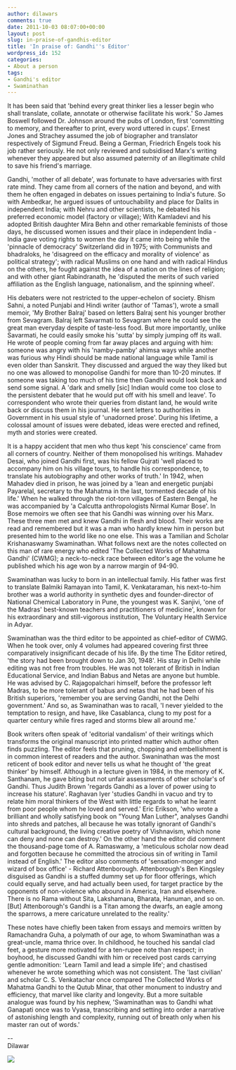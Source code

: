 ```yaml
---
author: dilawars
comments: true
date: 2011-10-03 08:07:00+00:00
layout: post
slug: in-praise-of-gandhis-editor
title: 'In praise of: Gandhi''s Editor'
wordpress_id: 152
categories:
- About a person
tags:
- Gandhi's editor
- Swaminathan
---
```


It has been said that 'behind every great thinker lies a lesser begin who shall translate, collate, annotate or otherwise facilitate his work.' So James Boswell followed Dr.  Johnson around the pubs of London, first 'committing to memory, and thereafter to print, every word uttered in cups'.  Ernest Jones and Strachey assumed the job of biographer and translator respectively of Sigmund Freud.  Being a German, Friedrich Engels took his job rather seriously.  He not only reviewed and subsidised Marx's writing whenever they appeared but also assumed paternity of an illegitimate child to save his friend's marriage.  
  
Gandhi, 'mother of all debate', was fortunate to have adversaries with first rate mind. They came from all corners of the nation and beyond, and with them he often engaged in debates on issues pertaining to India's future.  So with Ambedkar, he argued issues of untouchability and place for Dalits in independent India; with Nehru and other scientists, he debated his preferred economic model (factory or village); With Kamladevi and his adopted British daughter Mira Behn and other remarkable feminists of those days, he discussed women issues and their place in independent India - India gave voting rights to women the day it came into being while the 'pinnacle of democracy' Switzerland did in 1975; with Communists and bhadraloks, he 'disagreed on the efficacy and morality of violence' as political strategy'; with radical Muslims on one hand and with radical Hindus on the others, he fought against the idea of a nation on the lines of religion; and with other giant Rabindranath, he 'disputed the merits of such varied affiliation as the English language, nationalism, and the spinning wheel'.  
  
His debaters were not restricted to the upper-echelon of society. Bhism Sahni, a noted Punjabi and Hindi writer (author of 'Tamas'), wrote a small memoir, 'My Brother Balraj' based on letters Balraj sent his younger brother from Sevagram. Balraj left Savarmati to Sevagram where he could see the great man everyday despite of taste-less food. But more importantly, unlike Savarmati, he could easily smoke his 'sutta' by simply jumping off its wall. He wrote of people coming from far away places and arguing with him: someone was angry with his 'namby-pamby' ahimsa ways while another was furious why Hindi should be made national language while Tamil is even older than Sanskrit. They discussed and argued the way they liked but no one was allowed to monopolise Gandhi for more than 10-20 minutes. If someone was taking too much of his time then Gandhi would look back and send some signal. A 'dark and smelly [sic] Indian would come too close to the persistent debater that he would put off with his smell and leave'. To correspondent who wrote their queries from distant land, he would write back or discuss them in his journal. He sent letters to authorities in Government in his usual style of 'unadorned prose'. During his lifetime, a colossal amount of issues were debated, ideas were erected and refined,  myth and stories were created.  
  
It is a happy accident that men who thus kept 'his conscience' came from all corners of country. Neither of them monopolised his writings. Mahadev Desai, who joined Gandhi first, was his fellow Gujrati 'well placed to accompany him on his village tours, to handle his correspondence, to translate his autobiography and other works of truth.' In 1942, when Mahadev died in prison, he was joined by a 'lean and energetic punjabi Payarelal, secretary to the Mahatma in the last, tormented decade of his life.' When he walked through the riot-torn villages of Eastern Bengal, he was accompanied by 'a Calcutta anthropologists Nirmal Kumar Bose'. In Bose memoirs we often see that his Gandhi was winning over his Marx. These three men met and knew Gandhi in flesh and blood. Their works are read and remembered but it was a man who hardly knew him in person but presented him to the world like no one else. This was a Tamilian and Scholar Krishanaswamy Swaminathan. What follows next are the notes collected on this man of rare energy who edited 'The Collected Works of Mahatma Gandhi' (CWMG); a neck-to-neck race between editor's age the volume he published which his age won by a narrow margin of 94-90.  
  
Swaminathan was lucky to born in an intellectual family. His father was first to translate Balmiki Ramayan into Tamil, K. Venkataraman, his next-to-him brother was a world authority in synthetic dyes and founder-director of National Chemical Laboratory in Pune, the youngest was K. Sanjivi, 'one of the Madras' best-known teachers and practitioners of medicine', known for his extraordinary and still-vigorous institution, The Voluntary Health Service in Adyar.  
  
Swaminathan was the third editor to be appointed as chief-editor of CWMG. When he took over, only 4 volumes had appeared covering first three comparatively insignificant decade of his life. By the time The Editor retired, 'the story had been brought down to Jan 30, 1948'. His stay in Delhi while editing was not free from troubles. He was not tolerant of British in Indian Educational Service, and Indian Babus and Netas are anyone but humble. He was advised by C. Rajagopalchari himself, before the professor left Madras, to be more tolerant of babus and netas that he had been of his British superiors, 'remember you are serving Gandhi, not the Delhi government.' And so, as Swaminathan was to racall, 'I never yielded to the temptation to resign, and have, like Casablanca, clung to my post for a quarter century while fires raged and storms blew all around me.'  
  
Book writers often speak of 'editorial vandalism' of their writings which transforms the original manuscript into printed matter which author often finds puzzling. The editor feels that pruning, chopping and embellishment is in common interest of readers and the author. Swaninathan was the most reticent of book editor and never tells us what he thought of 'the great thinker' by himself. Although in a lecture given in 1984, in the memory of K. Santhanam, he gave biting but not unfair assessments of other scholar's of Gandhi. Thus Judith Brown 'regards Gandhi as a lover of power using to increase his stature'. Raghavan Iyer 'studies Gandhi in vacuo and try to relate him moral thinkers of the West with little regards to what he learnt from poor people whom he loved and served.' Eric Erikson, 'who wrote a brilliant and wholly satisfying book on "Young Man Luther", analyses Gandhi into shreds and patches, all because he was totally ignorant of Gandhi's cultural background, the living creative poetry of Vishnavism, which none can deny and none can destroy.' On the other hand the editor did comment the thousand-page tome of A. Ramaswamy, a 'meticulous scholar now dead and forgotten because he committed the atrocious sin of writing in Tamil instead of English.' The editor also comments of 'sensation-monger and wizard of box office' - Richard Attenborough. Attenborough's Ben Kingsley disguised as Gandhi is a stuffed dummy set up for floor offerings, which could equally serve, and had actually been used, for target practice by the opponents of non-violence who abound in America, Iran and elsewhere. There is no Rama without Sita, Lakshamana, Bharata, Hanuman, and so on. [But] Attenborough's Gandhi is a Titan among the dwarfs, an eagle among the sparrows, a mere caricature unrelated to the reality.'  
  
These notes have chiefly been taken from essays and memoirs written by Ramachandra Guha, a polymath of our age, to whom Swaminathan was a great-uncle, mama thrice over. In childhood, he touched his sandal clad feet, a gesture more motivated for a ten-rupee note than respect; in boyhood, he discussed Gandhi with him or received post cards carrying gentle admonition: 'Learn Tamil and lead a simple life'; and chastised whenever he wrote something which was not consistent. The 'last civilian' and scholar C. S. Venkatachar once compared The Collected Works of Mahatma Gandhi to the Qutub Minar, that other monument to industry and efficiency, that marvel like clarity and longevity. But a more suitable analogue was found by his nephew, 'Swaminathan was to Gandhi what Ganapati once was to Vyasa, transcribing and setting into order a narrative of astonishing length and complexity, running out of breath only when his master ran out of words.'  
  
--  
Dilawar

![](https://blogger.googleusercontent.com/tracker/3794193585985230867-1933311958346420649?l=dilawarsays.blogspot.com)
